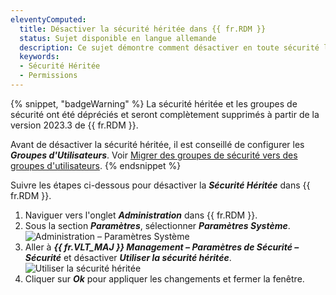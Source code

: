 ```yaml
---
eleventyComputed:
  title: Désactiver la sécurité héritée dans {{ fr.RDM }}
  status: Sujet disponible en langue allemande
  description: Ce sujet démontre comment désactiver en toute sécurité la sécurité héritée dans {{ fr.RDM }} pour utiliser les permissions à la place.
  keywords:
  - Sécurité Héritée
  - Permissions
---
```

{% snippet, "badgeWarning" %}
La sécurité héritée et les groupes de sécurité ont été dépréciés et seront complètement supprimés à partir de la version 2023.3 de {{ fr.RDM }}.

Avant de désactiver la sécurité héritée, il est conseillé de configurer les ***Groupes d'Utilisateurs***. Voir [Migrer des groupes de sécurité vers des groupes d'utilisateurs](/rdm/kb/rdm-windows/how-to-articles/migration-security-groups-user-groups/).
{% endsnippet %}

Suivre les étapes ci-dessous pour désactiver la ***Sécurité Héritée*** dans {{ fr.RDM }}.

1. Naviguer vers l'onglet ***Administration*** dans {{ fr.RDM }}.
1. Sous la section ***Paramètres***, sélectionner ***Paramètres Système***.
![Administration – Paramètres Système](https://cdnweb.devolutions.net/docs/docs_en_kb_KB0026.png)
1. Aller à ***{{ fr.VLT_MAJ }} Management – Paramètres de Sécurité – Sécurité*** et désactiver ***Utiliser la sécurité héritée***.
![Utiliser la sécurité héritée](https://cdnweb.devolutions.net/docs/docs_en_kb_KB0027.png)
1. Cliquer sur ***Ok*** pour appliquer les changements et fermer la fenêtre.